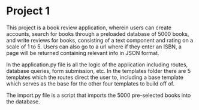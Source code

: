 # Project 1

This project is a book review application, wherein users
can create accounts, search for books through a preloaded
database of 5000 books, and write reviews for books, consisting
of a text component and rating on a scale of 1 to 5. Users
can also go to a url where if they enter an ISBN, a page
will be returned containing relevant info in JSON format.

In the application.py file is all the logic of the application
including routes, database queries, form submission, etc. In the 
templates folder there are 5 templates which the routes direct the user
to, including a base template which serves as the base for the other
four templates to build off of. 

The import.py file is a script that imports the 5000 pre-selected
books into the database.
